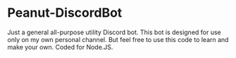 # Peanut-DiscordBot
Just a general all-purpose utility Discord bot. This bot is designed for use only on my own personal channel. But feel free to use this code to learn and make your own. Coded for Node.JS.
